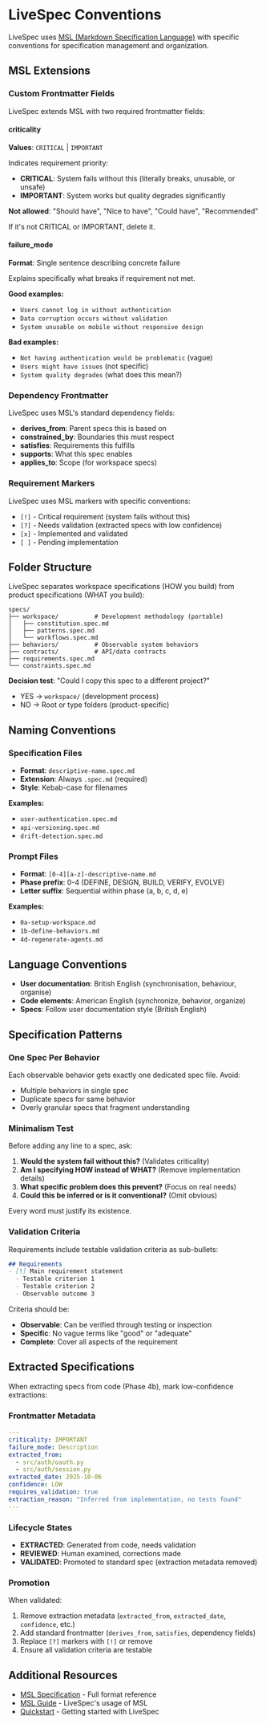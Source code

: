 # LiveSpec Conventions

LiveSpec uses [MSL (Markdown Specification Language)](https://github.com/chrs-myrs/msl-specification) with specific conventions for specification management and organization.

## MSL Extensions

### Custom Frontmatter Fields

LiveSpec extends MSL with two required frontmatter fields:

#### criticality

**Values**: `CRITICAL` | `IMPORTANT`

Indicates requirement priority:
- **CRITICAL**: System fails without this (literally breaks, unusable, or unsafe)
- **IMPORTANT**: System works but quality degrades significantly

**Not allowed**: "Should have", "Nice to have", "Could have", "Recommended"

If it's not CRITICAL or IMPORTANT, delete it.

#### failure_mode

**Format**: Single sentence describing concrete failure

Explains specifically what breaks if requirement not met.

**Good examples:**
- `Users cannot log in without authentication`
- `Data corruption occurs without validation`
- `System unusable on mobile without responsive design`

**Bad examples:**
- `Not having authentication would be problematic` (vague)
- `Users might have issues` (not specific)
- `System quality degrades` (what does this mean?)

### Dependency Frontmatter

LiveSpec uses MSL's standard dependency fields:

- **derives_from**: Parent specs this is based on
- **constrained_by**: Boundaries this must respect
- **satisfies**: Requirements this fulfills
- **supports**: What this spec enables
- **applies_to**: Scope (for workspace specs)

### Requirement Markers

LiveSpec uses MSL markers with specific conventions:

- `[!]` - Critical requirement (system fails without this)
- `[?]` - Needs validation (extracted specs with low confidence)
- `[x]` - Implemented and validated
- `[ ]` - Pending implementation

## Folder Structure

LiveSpec separates workspace specifications (HOW you build) from product specifications (WHAT you build):

```
specs/
├── workspace/          # Development methodology (portable)
│   ├── constitution.spec.md
│   ├── patterns.spec.md
│   └── workflows.spec.md
├── behaviors/          # Observable system behaviors
├── contracts/          # API/data contracts
├── requirements.spec.md
└── constraints.spec.md
```

**Decision test**: "Could I copy this spec to a different project?"
- YES → `workspace/` (development process)
- NO → Root or type folders (product-specific)

## Naming Conventions

### Specification Files

- **Format**: `descriptive-name.spec.md`
- **Extension**: Always `.spec.md` (required)
- **Style**: Kebab-case for filenames

**Examples:**
- `user-authentication.spec.md`
- `api-versioning.spec.md`
- `drift-detection.spec.md`

### Prompt Files

- **Format**: `[0-4][a-z]-descriptive-name.md`
- **Phase prefix**: 0-4 (DEFINE, DESIGN, BUILD, VERIFY, EVOLVE)
- **Letter suffix**: Sequential within phase (a, b, c, d, e)

**Examples:**
- `0a-setup-workspace.md`
- `1b-define-behaviors.md`
- `4d-regenerate-agents.md`

## Language Conventions

- **User documentation**: British English (synchronisation, behaviour, organise)
- **Code elements**: American English (synchronize, behavior, organize)
- **Specs**: Follow user documentation style (British English)

## Specification Patterns

### One Spec Per Behavior

Each observable behavior gets exactly one dedicated spec file. Avoid:
- Multiple behaviors in single spec
- Duplicate specs for same behavior
- Overly granular specs that fragment understanding

### Minimalism Test

Before adding any line to a spec, ask:

1. **Would the system fail without this?** (Validates criticality)
2. **Am I specifying HOW instead of WHAT?** (Remove implementation details)
3. **What specific problem does this prevent?** (Focus on real needs)
4. **Could this be inferred or is it conventional?** (Omit obvious)

Every word must justify its existence.

### Validation Criteria

Requirements include testable validation criteria as sub-bullets:

```markdown
## Requirements
- [!] Main requirement statement
  - Testable criterion 1
  - Testable criterion 2
  - Observable outcome 3
```

Criteria should be:
- **Observable**: Can be verified through testing or inspection
- **Specific**: No vague terms like "good" or "adequate"
- **Complete**: Cover all aspects of the requirement

## Extracted Specifications

When extracting specs from code (Phase 4b), mark low-confidence extractions:

### Frontmatter Metadata

```yaml
---
criticality: IMPORTANT
failure_mode: Description
extracted_from:
  - src/auth/oauth.py
  - src/auth/session.py
extracted_date: 2025-10-06
confidence: LOW
requires_validation: true
extraction_reason: "Inferred from implementation, no tests found"
---
```

### Lifecycle States

- **EXTRACTED**: Generated from code, needs validation
- **REVIEWED**: Human examined, corrections made
- **VALIDATED**: Promoted to standard spec (extraction metadata removed)

### Promotion

When validated:
1. Remove extraction metadata (`extracted_from`, `extracted_date`, `confidence`, etc.)
2. Add standard frontmatter (`derives_from`, `satisfies`, dependency fields)
3. Replace `[?]` markers with `[!]` or remove
4. Ensure all validation criteria are testable

## Additional Resources

- [MSL Specification](https://github.com/chrs-myrs/msl-specification) - Full format reference
- [MSL Guide](msl-guide.md) - LiveSpec's usage of MSL
- [Quickstart](quickstart.md) - Getting started with LiveSpec
